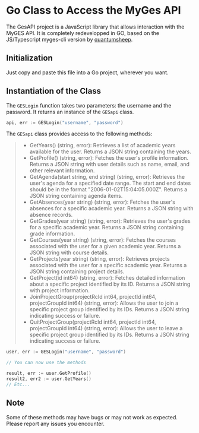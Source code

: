 # Go Class to Access the MyGes API

The GesAPI project is a JavaScript library that allows interaction with the MyGES API. It is completely redevelopped in GO, based on the JS/Typescript myges-cli version by [quantumsheep](https://github.com/quantumsheep/myges-cli).

## Initialization
Just copy and paste this file into a Go project, wherever you want.

## Instantiation of the Class

The `GESLogin` function takes two parameters: the username and the password. It returns an instance of the `GESapi` class.

```go
api, err := GESLogin("username", "password")

```

The `GESapi` class provides access to the following methods:
> - GetYears() (string, error): Retrieves a list of academic years available for the user. Returns a JSON string containing the years.
> - GetProfile() (string, error): Fetches the user's profile information. Returns a JSON string with user details such as name, email, and other relevant information.
> - GetAgenda(start string, end string) (string, error): Retrieves the user's agenda for a specified date range. The start and end dates should be in the format "2006-01-02T15:04:05.000Z". Returns a JSON string containing agenda items.
> - GetAbsences(year string) (string, error): Fetches the user's absences for a specific academic year. Returns a JSON string with absence records.
> - GetGrades(year string) (string, error): Retrieves the user's grades for a specific academic year. Returns a JSON string containing grade information.
> - GetCourses(year string) (string, error): Fetches the courses associated with the user for a given academic year. Returns a JSON string with course details.
> - GetProjects(year string) (string, error): Retrieves projects associated with the user for a specific academic year. Returns a JSON string containing project details.
> - GetProject(id int64) (string, error): Fetches detailed information about a specific project identified by its ID. Returns a JSON string with project information.
> - JoinProjectGroup(projectRcId int64, projectId int64, projectGroupId int64) (string, error): Allows the user to join a specific project group identified by its IDs. Returns a JSON string indicating success or failure.
> - QuitProjectGroup(projectRcId int64, projectId int64, projectGroupId int64) (string, error): Allows the user to leave a specific project group identified by its IDs. Returns a JSON string indicating success or failure.


```go
user, err := GESLogin("username", "password")

// You can now use the methods

result, err := user.GetProfile()
result2, err2 := user.GetYears()
// Etc...

```


## Note
Some of these methods may have bugs or may not work as expected. Please report any issues you encounter.